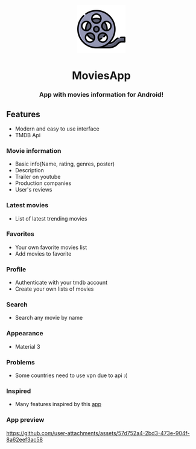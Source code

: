 <div align="center">

<img src="docs/app_icon.svg" width="128" height="128"/>

# MoviesApp

### App with movies information for Android!

</div>

## Features
- Modern and easy to use interface
- TMDB Api
### Movie information
- Basic info(Name, rating, genres, poster)
- Description
- Trailer on youtube
- Production companies
- User's reviews
### Latest movies
- List of latest trending movies
### Favorites
- Your own favorite movies list
- Add movies to favorite
### Profile
- Authenticate with your tmdb account
- Create your own lists of movies
### Search
- Search any movie by name
### Appearance
- Material 3
### Problems
- Some countries need to use vpn due to api :(
### Inspired
- Many features inspired by this [app](https://github.com/f33lnothin9/flick)
### App preview
https://github.com/user-attachments/assets/57d752a4-2bd3-473e-904f-8a62eef3ac58
